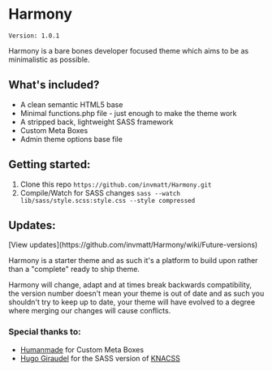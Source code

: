 <h1>Harmony</h1>

<code>Version: 1.0.1</code>

<p>Harmony is a bare bones developer focused theme which aims to be as minimalistic as possible.</p>

<h2>What's included?</h2>
<ul>
  <li>A clean semantic HTML5 base</li>
  <li>Minimal functions.php file - just enough to make the theme work</li>
  <li>A stripped back, lightweight SASS framework</li>
  <li>Custom Meta Boxes</li>
  <li>Admin theme options base file</li>
</ul>

<h2>Getting started:</h2>
<ol>
  <li>Clone this repo <code>https://github.com/invmatt/Harmony.git</code></li>
  <li>Compile/Watch for SASS changes <code>sass --watch lib/sass/style.scss:style.css --style compressed</code></li>
</ol>

<h2>Updates:</h2>
[View updates](https://github.com/invmatt/Harmony/wiki/Future-versions)

<p>Harmony is a starter theme and as such it's a platform to build upon rather than a "complete" ready to ship theme.</p>

<p>Harmony will change, adapt and at times break backwards compatibility, the version number doesn't mean your theme is out of date and as such you shouldn't try to keep up to date, your theme will have evolved to a degree where merging our changes will cause conflicts.</p>

<h3>Special thanks to:</h3>

<ul>
  <li><a href="https://github.com/humanmade/Custom-Meta-Boxes">Humanmade</a> for Custom Meta Boxes</li>
  <li><a href="https://github.com/HugoGiraudel/KNACSS-Sass">Hugo Giraudel</a> for the SASS version of <a href="http://www.knacss.com">KNACSS</a></li>
</ul>
